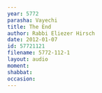 ```yaml
---
year: 5772
parasha: Vayechi
title: The End
author: Rabbi Eliezer Hirsch
date: 2012-01-07
id: 57721121
filename: 5772-112-1
layout: audio
moment: 
shabbat: 
occasion: 
---
```

